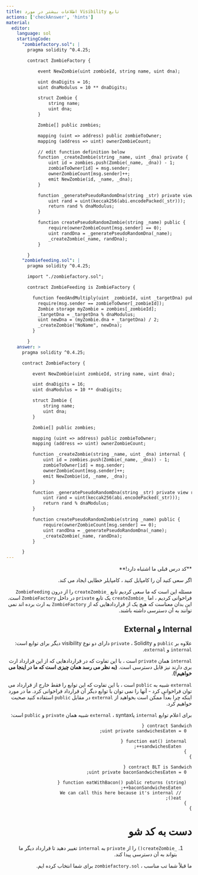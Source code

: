 ```yaml
---
title: اطلاعات بیشتر در مورد Visibility تابع
actions: ['checkAnswer', 'hints']
material:
  editor:
    language: sol
    startingCode:
      "zombiefactory.sol": |
        pragma solidity ^0.4.25;

        contract ZombieFactory {

            event NewZombie(uint zombieId, string name, uint dna);

            uint dnaDigits = 16;
            uint dnaModulus = 10 ** dnaDigits;

            struct Zombie {
                string name;
                uint dna;
            }

            Zombie[] public zombies;

            mapping (uint => address) public zombieToOwner;
            mapping (address => uint) ownerZombieCount;

            // edit function definition below
            function _createZombie(string _name, uint _dna) private {
                uint id = zombies.push(Zombie(_name, _dna)) - 1;
                zombieToOwner[id] = msg.sender;
                ownerZombieCount[msg.sender]++;
                emit NewZombie(id, _name, _dna);
            }

            function _generatePseudoRandomDna(string _str) private view returns (uint) {
                uint rand = uint(keccak256(abi.encodePacked(_str)));
                return rand % dnaModulus;
            }

            function createPseudoRandomZombie(string _name) public {
                require(ownerZombieCount[msg.sender] == 0);
                uint randDna = _generatePseudoRandomDna(_name);
                _createZombie(_name, randDna);
            }

        }
      "zombiefeeding.sol": |
        pragma solidity ^0.4.25;

        import "./zombiefactory.sol";

        contract ZombieFeeding is ZombieFactory {

          function feedAndMultiply(uint _zombieId, uint _targetDna) public {
            require(msg.sender == zombieToOwner[_zombieId]);
            Zombie storage myZombie = zombies[_zombieId];
            _targetDna = _targetDna % dnaModulus;
            uint newDna = (myZombie.dna + _targetDna) / 2;
            _createZombie("NoName", newDna);
          }

        }
    answer: >
      pragma solidity ^0.4.25;

      contract ZombieFactory {

          event NewZombie(uint zombieId, string name, uint dna);

          uint dnaDigits = 16;
          uint dnaModulus = 10 ** dnaDigits;

          struct Zombie {
              string name;
              uint dna;
          }

          Zombie[] public zombies;

          mapping (uint => address) public zombieToOwner;
          mapping (address => uint) ownerZombieCount;

          function _createZombie(string _name, uint _dna) internal {
              uint id = zombies.push(Zombie(_name, _dna)) - 1;
              zombieToOwner[id] = msg.sender;
              ownerZombieCount[msg.sender]++;
              emit NewZombie(id, _name, _dna);
          }

          function _generatePseudoRandomDna(string _str) private view returns (uint) {
              uint rand = uint(keccak256(abi.encodePacked(_str)));
              return rand % dnaModulus;
          }

          function createPseudoRandomZombie(string _name) public {
              require(ownerZombieCount[msg.sender] == 0);
              uint randDna = _generatePseudoRandomDna(_name);
              _createZombie(_name, randDna);
          }

      }
---
```


<div dir="rtl">
**کد درس قبلی ما اشتباه دارد!**

اگر سعی کنید آن را کامپایل کنید ، کامپایلر خطایی ایجاد می کند.

مسئله این است که ما سعی کردیم تابع `_createZombie` را از درون `ZombieFeeding` فراخوانی کردیم ، اما `_createZombie` یک تابع `private` در داخل `ZombieFactory` است. این بدان معناست که هیچ یک از قراردادهایی که از `ZombieFactory` به ارث برده اند نمی توانند به آن دسترسی داشته باشند.

## Internal و External

علاوه بر `public` و `private` ، Solidity دارای دو نوع visibility دیگر برای توابع است: `internal` و `external`.

`internal` همان `private` است ، با این تفاوت که در قراردادهایی که از این قرارداد ارث بری دارند نیز قابل دسترسی است. **(به نظر می رسد همان چیزی است که ما در اینجا می خواهیم!)**.

`external` شبیه به `public` است ، با این تفاوت که این توابع را فقط خارج از قرارداد می توان فراخوانی کرد - آنها را نمی توان با توابع دیگر آن قرارداد فراخوانی کرد. ما در مورد اینکه چرا بعداً ممکن است بخواهید از `external` در مقابل `public` استفاده کنید صحبت خواهیم کرد.

برای اعلام توابع `internal` یا`external` ، syntax شبیه همان `private` و `public` است:

```
contract Sandwich {
  uint private sandwichesEaten = 0;

  function eat() internal {
    sandwichesEaten++;
  }
}

contract BLT is Sandwich {
  uint private baconSandwichesEaten = 0;

  function eatWithBacon() public returns (string) {
    baconSandwichesEaten++;
    // We can call this here because it's internal
    eat();
  }
}
```

# دست به کد شو

1. `_createZombie()` را از `private` به `internal` تغییر دهید تا قرارداد دیگر ما بتواند به آن دسترسی پیدا کند.

  ما قبلاً شما تب مناسب ، `zombiefactory.sol` برای شما انتخاب کرده ایم.
</div>

